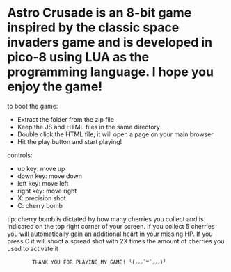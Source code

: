 # Astro Crusade is an 8-bit game inspired by the classic space invaders game and is developed in pico-8 using LUA as the programming language. I hope you enjoy the game!

to boot the game:
- Extract the folder from the zip file
- Keep the JS and HTML files in the same directory
- Double click the HTML file, it will open a page on your main browser
- Hit the play button and start playing!

controls:
- up key: move up
- down key: move down
- left key: move left
- right key: move right
- X: precision shot
- C: cherry bomb

tip: cherry bomb is dictated by how many cherries you collect and is indicated
on the top right corner of your screen. If you collect 5 cherries you will
automatically gain an additional heart in your missing HP. If you press
C it will shoot a spread shot with 2X times the amount of cherries you used 
to activate it

				
			THANK YOU FOR PLAYING MY GAME! ╰(⸝⸝⸝´꒳`⸝⸝⸝)╯
